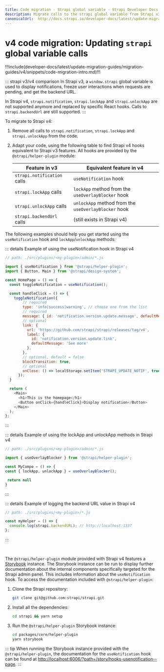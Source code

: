 ```yaml
---
title: Code migration - Strapi global variable - Strapi Developer Docs
description: Migrate calls to the strapi global variable from Strapi v3.6.x to v4.0.x with step-by-step instructions
canonicalUrl:  http://docs.strapi.io/developer-docs/latest/update-migration-guides/migration-guides/v4/code/frontend/strapi-global.html
---
```


# v4 code migration: Updating `strapi` global variable calls

!!!include(developer-docs/latest/update-migration-guides/migration-guides/v4/snippets/code-migration-intro.md)!!!

::: strapi v3/v4 comparison
In Strapi v3,  a `window.strapi` global variable is used to display notifications, freeze user interactions when requests are pending, and get the backend URL.

In Strapi v4, `strapi.notification`, `strapi.lockApp` and `strapi.unlockApp` are not supported anymore and replaced by specific React hooks. Calls to `strapi.backendUrl` are still supported.
:::

To migrate to Strapi v4:

1. Remove all calls to `strapi.notification`, `strapi.lockApp` and `strapi.unlockApp` from the code.

2. Adapt your code, using the following table to find Strapi v4 hooks equivalent to Strapi v3 features. All hooks are provided by the `@strapi/helper-plugin` module:

    | Feature in v3               | Equivalent feature in v4                             |
    | --------------------------- | ---------------------------------------------------- |
    | `strapi.notification` calls | `useNotification` hook                               |
    | `strapi.lockApp` calls      | `lockApp` method from the `useOverlayBlocker` hook   |
    | `strapi.unlockApp` calls    | `unlockApp` method from the `useOverlayBlocker` hook |
    | `strapi.backendUrl` calls   | (still exists in Strapi v4)                          |

The following examples should help you get started using the `useNotification` hook and `lockApp`/`unlockApp` methods:

::: details Example of using the useNotification hook in Strapi v4

```js
// path: ./src/plugins/<my-plugin>/admin/*.js

import { useNotification } from '@strapi/helper-plugin';
import { Button, Main } from '@strapi/design-system';

const HomePage = () => {
  const toggleNotification = useNotification();

  const handleClick = () => {
    toggleNotification({
        // required
        type: 'info|success|warning', // choose one from the list
        // required
        message: { id: 'notification.version.update.message', defaultMessage: 'A new version is available' },
        // optional
        link: {
          url: 'https://github.com/strapi/strapi/releases/tag/v4',
          label: {
            id: 'notification.version.update.link',
            defaultMessage: 'See more'
          },
        },
        // optional, default = false
        blockTransition: true,
        // optional
        onClose: () => localStorage.setItem('STRAPI_UPDATE_NOTIF', true),
      });
  }

  return (
    <Main>
      <h1>This is the homepage</h1>
      <Button onClick={handleClick}>Display notification</Button>
    </Main>
  );
};
```

:::

::: details Example of using the lockApp and unlockApp methods in Strapi v4

```js
// path: ./src/plugins/<my-plugin>/admin/*.js

import { useOverlayBlocker } from '@strapi/helper-plugin';

const MyCompo = () => {
const { lockApp, unlockApp } = useOverlayBlocker();

 return null
}
```

:::

::: details Example of logging the backend URL value in Strapi v4

```js
// path: ./src/plugins/<my-plugin>/*.js

const myHelper = () => {
  console.log(strapi.backendURL); // http://localhost:1337
};
```

:::

<br/>

The `@strapi/helper-plugin` module provided with Strapi v4 features a [Storybook](https://storybook.js.org/) instance. The Storybook instance can be run to display further documentation about the internal components specifically targeted for the Strapi admin panel. This includes information about the `useNotification` hook. To access the documentation included with `@strapi/helper-plugin`:

1. Clone the Strapi repository:

    ```sh
    git clone git@github.com:strapi/strapi.git
    ```

2. Install all the dependencies:

    ```sh
    cd strapi && yarn setup
    ```

3. Run the `@strapi/helper-plugin` Storybook instance:

    ```sh
    cd packages/core/helper-plugin
    yarn storybook
    ```

::: tip
When running the Storybook instance provided with the `@strapi/helper-plugin`, the documentation for the `useNotification` hook can be found at [http://localhost:6006/?path=/story/hooks-usenotification--page](http://localhost:6006/?path=/story/hooks-usenotification--page).
:::


<!-- TODO: add conclusion or next steps -->
